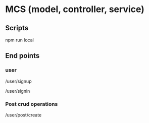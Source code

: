# MCS (model, controller, service)

## Scripts

npm run local

## End points

### user

/user/signup

/user/signin

### Post crud operations

/user/post/create
